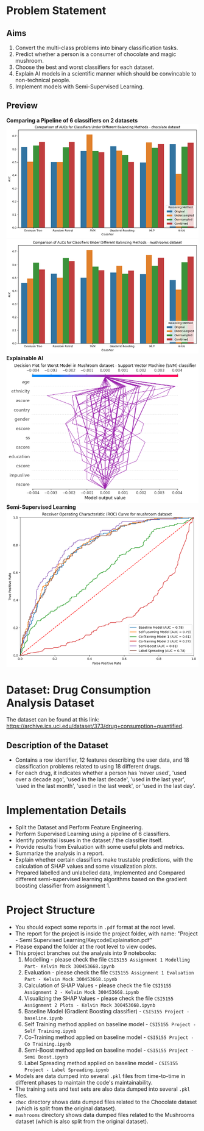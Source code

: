 # Problem Statement
## Aims
1. Convert the multi-class problems into binary classification tasks.
2. Predict whether a person is a consumer of chocolate and magic mushroom.
3. Choose the best and worst classifiers for each dataset. 
4. Explain AI models in a scientific manner which should be convincable to non-technical people.
5. Implement models with Semi-Supervised Learning.
## Preview
**Comparing a Pipeline of 6 classifiers on 2 datasets**
![alt text](AUC_diff_choc.png)
![alt text](AUC_diff_mush.png)
**Explainable AI**
![alt text](XAI.png)
**Semi-Supervised Learning**
![alt text](semi-supervised-learning-comparison.png)
# Dataset: Drug Consumption Analysis Dataset
The dataset can be found at this link: https://archive.ics.uci.edu/dataset/373/drug+consumption+quantified.
## Description of the Dataset
- Contains a row identifier, 12 features describing the user data, and 18 classification problems related to using 18 different drugs.
- For each drug, it indicates whether a person has 'never used', 'used over a decade ago', 'used in the last decade', 'used in the last year', 'used in the last month', 'used in the last week', or 'used in the last day'.
# Implementation Details
- Split the Dataset and Perform Feature Engineering.
- Perform Supervised Learning using a pipeline of 6 classifiers.
- Identify potential issues in the dataset / the classifier itself.
- Provide results from Evaluation with some useful plots and metrics.
- Summarize the analysis in a report.
- Explain whether certain classifiers make trustable predictions, with the calculation of SHAP values and some visualization plots.
- Prepared labelled and unlabelled data, Implemented and Compared different semi-supervised learning algorithms based on the gradient boosting classifier from assignment 1.
# Project Structure
- You should expect some reports in `.pdf` format at the root level.
- The report for the project is inside the project folder, with name: "Project - Semi Supervised Learning/KeycodeExplaination.pdf"
- Please expand the folder at the root level to view codes.
- This project branches out the analysis into 9 notebooks:
  1. Modelling - please check the file `CSI5155 Assignment 1 Modelling Part- Kelvin Mock 300453668.ipynb`
  2. Evaluation - please check the file `CSI5155 Assignment 1 Evaluation Part - Kelvin Mock 300453668.ipynb`
  3. Calculation of SHAP Values - please check the file `CSI5155 Assignment 2 - Kelvin Mock 300453668.ipynb`
  4. Visualizing the SHAP Values - please check the file `CSI5155 Assignment 2 Plots - Kelvin Mock 300453668.ipynb`
  5. Baseline Model (Gradient Boosting classifier) - `CSI5155 Project - baseline.ipynb`
  6. Self Training method applied on baseline model - `CSI5155 Project - Self Training.ipynb`
  7. Co-Training method applied on baseline model - `CSI5155 Project - Co Training.ipynb`
  8. Semi-Boost method applied on baseline model - `CSI5155 Project - Semi Boost.ipynb`
  9. Label Spreading method applied on baseline model - `CSI5155 Project - Label Spreading.ipynb`
- Models are data dumped into several `.pkl` files from time-to-time in different phases to maintain the code's maintainability.
- The training sets and test sets are also data dumped into several `.pkl` files.
- `choc` directory shows data dumped files related to the Chocolate dataset (which is split from the original dataset).
- `mushrooms` directory shows data dumped files related to the Mushrooms dataset (which is also split from the original dataset).
